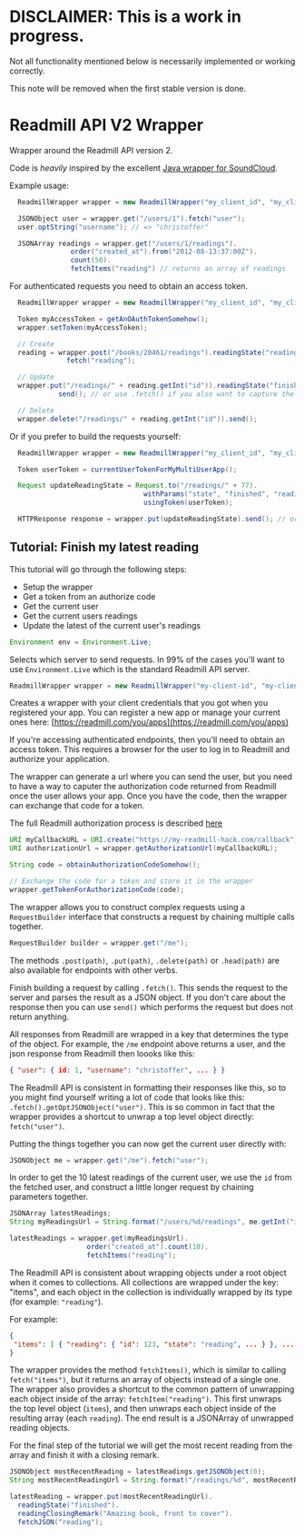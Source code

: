 # DISCLAIMER: This is a work in progress.

Not all functionality mentioned below is necessarily implemented or working correctly.

This note will be removed when the first stable version is done.

# Readmill API V2 Wrapper

Wrapper around the Readmill API version 2.

Code is *heavily* inspired by the excellent [Java wrapper for SoundCloud](https://github.com/soundcloud/java-api-wrapper).

Example usage:

```java
  ReadmillWrapper wrapper = new ReadmillWrapper("my_client_id", "my_client_secret", Environment.LIVE);

  JSONObject user = wrapper.get("/users/1").fetch("user");
  user.optString("username"); // => "christoffer"

  JSONArray readings = wrapper.get("/users/1/readings").
               order("created_at").from("2012-08-13:37:00Z").
               count(50).
               fetchItems("reading") // returns an array of readings
```

For authenticated requests you need to obtain an access token.

```java
  ReadmillWrapper wrapper = new ReadmillWrapper("my_client_id", "my_client_secret", Environment.LIVE);

  Token myAccessToken = getAnOAuthTokenSomehow();
  wrapper.setToken(myAccessToken);

  // Create
  reading = wrapper.post("/books/20461/readings").readingState("reading").readingVia(1).
              fetch("reading");

  // Update
  wrapper.put("/readings/" + reading.getInt("id")).readingState("finished").
            send(); // or use .fetch() if you also want to capture the updated object

  // Delete
  wrapper.delete("/readings/" + reading.getInt("id")).send();
```

Or if you prefer to build the requests yourself:

```java
  ReadmillWrapper wrapper = new ReadmillWrapper("my_client_id", "my_client_secret", Environment.LIVE);

  Token userToken = currentUserTokenForMyMultiUserApp();

  Request updateReadingState = Request.to("/readings/" + 77).
                                 withParams("state", "finished", "reading[via]", 1).
                                 usingToken(userToken);

  HTTPResponse response = wrapper.put(updateReadingState).send(); // or fetch()
```

## Tutorial: Finish my latest reading

This tutorial will go through the following steps:

* Setup the wrapper
* Get a token from an authorize code
* Get the current user
* Get the current users readings
* Update the latest of the current user's readings


```java
Environment env = Environment.Live;
```

Selects which server to send requests. In 99% of the cases you'll want to use
`Environment.Live` which is the standard Readmill API server.

```java
ReadmillWrapper wrapper = new ReadmillWrapper("my-client-id", "my-client-secret", env);
```

Creates a wrapper with your client credentials that you got when you
registered your app. You can register a new app or manage your current ones
here: [https://readmill.com/you/apps](https://readmill.com/you/apps)

If you're accessing authenticated endpoints, then you'll need to obtain an
access token. This requires a browser for the user to log in to Readmill and
authorize your application.

The wrapper can generate a url where you can send the user, but you need to
have a way to caputer the authorization code returned from Readmill once the
user allows your app. Once you have the code, then the wrapper can exchange
that code for a token.

The full Readmill authorization process is described [here](http://developers.readmill.com/api/docs/v2/authentication.html)

```java
URI myCallbackURL = URI.create("https://my-readmill-hack.com/callback");
URI authorizationUrl = wrapper.getAuthorizationUrl(myCallbackURL);

String code = obtainAuthorizationCodeSomehow();

// Exchange the code for a token and store it in the wrapper
wrapper.getTokenForAuthorizationCode(code);
```

The wrapper allows you to construct complex requests using a `RequestBuilder`
interface that constructs a request by chaining multiple calls together.

```java
RequestBuilder builder = wrapper.get("/me");
```

The methods `.post(path)`, `.put(path)`, `.delete(path)` or `.head(path)`
are also available for endpoints with other verbs.

Finish building a request by calling `.fetch()`. This sends the request to the
server and parses the result as a JSON object. If you don't care about the
response then you can use `send()` which performs the request but does not
return anything.

All responses from Readmill are wrapped in a key that determines the type of the
object. For example, the `/me` endpoint above returns a user, and the json
response from Readmill then loooks like this:

```json
{ "user": { id: 1, "username": "christoffer", ... } }
```

The Readmill API is consistent in formatting their responses like this, so to
you might find yourself writing a lot of code that looks like this:
`.fetch().getOptJSONObject("user")`. This is so common in fact that the wrapper
provides a shortcut to unwrap a top level object directly: `fetch("user")`.

Putting the things together you can now get the current user directly with:

```java
JSONObject me = wrapper.get("/me").fetch("user");
```

In order to get the 10 latest readings of the current user, we use the `id` from the
fetched user, and construct a little longer request by chaining parameters together.

```java
JSONArray latestReadings;
String myReadingsUrl = String.format("/users/%d/readings", me.getInt("id");

latestReadings = wrapper.get(myReadingsUrl).
                   order("created_at").count(10).
                   fetchItems("reading");
```

The Readmill API is consistent about wrapping objects under a root object when it
comes to collections. All collections are wrapped under the key: "items",
and each object in the collection is individually wrapped by its type (for example: `"reading"`).

For example:

```json
{
 "items": [ { "reading": { "id": 123, "state": "reading", ... } }, ... ]
}
```

The wrapper provides the method `fetchItems()`, which is similar to calling `fetch("items")`, but
it returns an array of objects instead of a single one. The wrapper also provides a shortcut to the
common pattern of unwrapping each object inside of the array: `fetchItem("reading")`. This first
unwraps the top level object (`items`), and then unwraps each object inside of the resulting array
(each `reading`). The end result is a JSONArray of unwrapped reading objects.

For the final step of the tutorial we will get the most recent reading from the array and finish
it with a closing remark.

```java
JSONObject mostRecentReading = latestReadings.getJSONObject(0);
String mostRecentReadingUrl = String.format("/readings/%d", mostRecentReading.getInt("id"));

latestReading = wrapper.put(mostRecentReadingUrl).
  readingState("finished").
  readingClosingRemark("Amazing book, front to cover").
  fetchJSON("reading");
```
